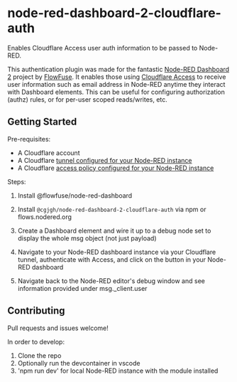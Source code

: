 # node-red-dashboard-2-cloudflare-auth

Enables Cloudflare Access user auth information to be passed to Node-RED.

This authentication plugin was made for the fantastic [Node-RED Dashboard 2](https://github.com/FlowFuse/node-red-dashboard) project by [FlowFuse](https://github.com/FlowFuse). 
It enables those using [Cloudflare Access](https://www.cloudflare.com/zero-trust/products/access/) to receive user information such as email address in Node-RED anytime they interact with Dashboard elements. This can be useful for configuring authorization (authz) rules, or for per-user scoped reads/writes, etc. 

## Getting Started

Pre-requisites:
- A Cloudflare account
- A Cloudflare [tunnel configured for your Node-RED instance](https://developers.cloudflare.com/cloudflare-one/connections/connect-networks/get-started/create-remote-tunnel/)
- A Cloudflare [access policy configured for your Node-RED instance](https://developers.cloudflare.com/cloudflare-one/applications/configure-apps/self-hosted-apps/)

Steps:
1. Install @flowfuse/node-red-dashboard 

2. Install `@cgjgh/node-red-dashboard-2-cloudflare-auth` via npm or flows.nodered.org

3. Create a Dashboard element and wire it up to a debug node set to display the whole msg object (not just payload)

4. Navigate to your Node-RED dashboard instance via your Cloudflare tunnel, authenticate with Access, and click on the button in your Node-RED dashboard

5. Navigate back to the Node-RED editor's debug window and see information provided under msg._client.user


## Contributing

Pull requests and issues welcome! 

In order to develop:

1. Clone the repo
2. Optionally run the devcontainer in vscode
3. 'npm run dev' for local Node-RED instance with the module installed

